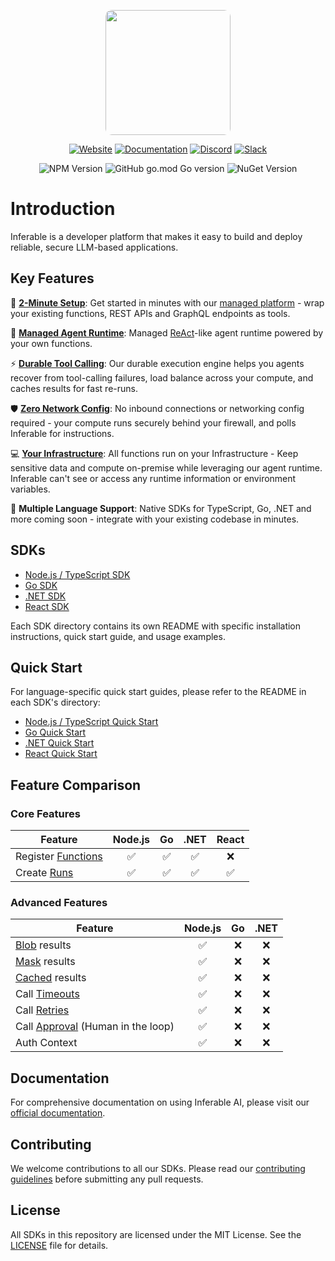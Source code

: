 <p align="center">
  <img src="https://a.inferable.ai/logo-hex.png" width="200" style="border-radius: 10px" />
</p>

<div align="center">

[![Website](https://img.shields.io/badge/website-inferable.ai-blue)](https://inferable.ai) [![Documentation](https://img.shields.io/badge/docs-inferable.ai-brightgreen)](https://docs.inferable.ai/) [![Discord](https://img.shields.io/badge/community-Discord-blue)](https://go.inferable.ai/discord) [![Slack](https://img.shields.io/badge/enterprise-Slack-blue)](https://go.inferable.ai/slack)

![NPM Version](https://img.shields.io/npm/v/inferable?color=32CD32) ![GitHub go.mod Go version](https://img.shields.io/github/go-mod/go-version/inferablehq/inferable?filename=sdk-go%2Fgo.mod&color=32CD32) ![NuGet Version](https://img.shields.io/nuget/v/inferable?color=32CD32)

</div>

# Introduction

Inferable is a developer platform that makes it easy to build and deploy reliable, secure LLM-based applications.

## Key Features

🚀 **[2-Minute Setup](https://docs.inferable.ai/pages/quick-start)**: Get started in minutes with our [managed platform](https://app.inferable.ai) - wrap your existing functions, REST APIs and GraphQL endpoints as tools.

🤖 **[Managed Agent Runtime](https://docs.inferable.ai/pages/runs)**: Managed [ReAct](https://www.promptingguide.ai/techniques/react)-like agent runtime powered by your own functions.

⚡️ **[Durable Tool Calling](https://docs.inferable.ai/pages/functions)**: Our durable execution engine helps you agents recover from tool-calling failures, load balance across your compute, and caches results for fast re-runs.

🛡️ **[Zero Network Config](https://docs.inferable.ai/pages/no-incoming-connections)**: No inbound connections or networking config required - your compute runs securely behind your firewall, and polls Inferable for instructions.

💻 **[Your Infrastructure](https://docs.inferable.ai/pages/on-premise)**: All functions run on your Infrastructure - Keep sensitive data and compute on-premise while leveraging our agent runtime. Inferable can't see or access any runtime information or environment variables.

🔌 **Multiple Language Support**: Native SDKs for TypeScript, Go, .NET and more coming soon - integrate with your existing codebase in minutes.

## SDKs

- [Node.js / TypeScript SDK](./sdk-node/README.md)
- [Go SDK](./sdk-go/README.md)
- [.NET SDK](./sdk-dotnet/README.md)
- [React SDK](./sdk-react/README.md)

Each SDK directory contains its own README with specific installation instructions, quick start guide, and usage examples.

## Quick Start

For language-specific quick start guides, please refer to the README in each SDK's directory:

- [Node.js / TypeScript Quick Start](./sdk-node/README.md#quick-start)
- [Go Quick Start](./sdk-go/README.md#quick-start)
- [.NET Quick Start](./sdk-dotnet/README.md#quick-start)
- [React Quick Start](./sdk-react/README.md#quick-start)

## Feature Comparison

### Core Features

| Feature                                                         | Node.js | Go  | .NET | React |
| --------------------------------------------------------------- | :-----: | :-: | :--: | :---: |
| Register [Functions](https://docs.inferable.ai/pages/functions) |   ✅    | ✅  |  ✅  |   ❌  |
| Create [Runs](https://docs.inferable.ai/pages/runs)             |   ✅    | ✅  |  ✅  |   ✅  |

### Advanced Features

| Feature                                                                                                  | Node.js | Go  | .NET |
| -------------------------------------------------------------------------------------------------------- | :-----: | :-: | :--: |
| [Blob](https://docs.inferable.ai/pages/functions#blob) results                                           |   ✅    | ❌  |  ❌  |
| [Mask](https://docs.inferable.ai/pages/functions#masked) results                                         |   ✅    | ❌  |  ❌  |
| [Cached](https://docs.inferable.ai/pages/functions#config-cache) results                                 |   ✅    | ❌  |  ❌  |
| Call [Timeouts](https://docs.inferable.ai/pages/functions#config-timeoutseconds)                         |   ✅    | ❌  |  ❌  |
| Call [Retries](https://docs.inferable.ai/pages/functions#config-retrycountonstall)                       |   ✅    | ❌  |  ❌  |
| Call [Approval](https://docs.inferable.ai/pages/functions#config-requiresapproval) (Human in the loop)   |   ✅    | ❌  |  ❌  |
| Auth Context                                                                                             |   ✅    | ❌  |  ❌  |

## Documentation

For comprehensive documentation on using Inferable AI, please visit our [official documentation](https://docs.inferable.ai/).

## Contributing

We welcome contributions to all our SDKs. Please read our [contributing guidelines](./CONTRIBUTING.md) before submitting any pull requests.

## License

All SDKs in this repository are licensed under the MIT License. See the [LICENSE](./LICENSE) file for details.
